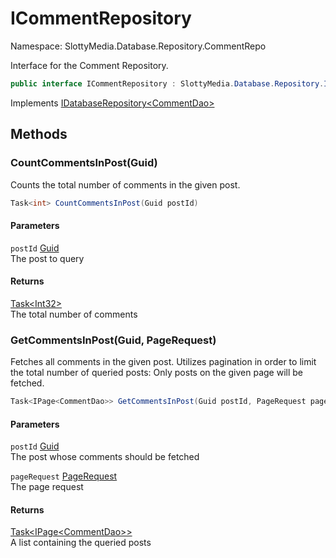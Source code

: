 # ICommentRepository

Namespace: SlottyMedia.Database.Repository.CommentRepo

Interface for the Comment Repository.

```csharp
public interface ICommentRepository : SlottyMedia.Database.Repository.IDatabaseRepository`1[[SlottyMedia.Database.Daos.CommentDao, SlottyMedia.Database, Version=1.0.0.0, Culture=neutral, PublicKeyToken=null]]
```

Implements [IDatabaseRepository&lt;CommentDao&gt;](./slottymedia.database.repository.idatabaserepository-1.md)

## Methods

### **CountCommentsInPost(Guid)**

Counts the total number of comments in the given post.

```csharp
Task<int> CountCommentsInPost(Guid postId)
```

#### Parameters

`postId` [Guid](https://docs.microsoft.com/en-us/dotnet/api/system.guid)<br>
The post to query

#### Returns

[Task&lt;Int32&gt;](https://docs.microsoft.com/en-us/dotnet/api/system.threading.tasks.task-1)<br>
The total number of comments

### **GetCommentsInPost(Guid, PageRequest)**

Fetches all comments in the given post. Utilizes pagination in order to limit
 the total number of queried posts: Only posts on the given page will be fetched.

```csharp
Task<IPage<CommentDao>> GetCommentsInPost(Guid postId, PageRequest pageRequest)
```

#### Parameters

`postId` [Guid](https://docs.microsoft.com/en-us/dotnet/api/system.guid)<br>
The post whose comments should be fetched

`pageRequest` [PageRequest](./slottymedia.database.pagination.pagerequest.md)<br>
The page request

#### Returns

[Task&lt;IPage&lt;CommentDao&gt;&gt;](https://docs.microsoft.com/en-us/dotnet/api/system.threading.tasks.task-1)<br>
A list containing the queried posts
